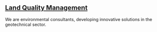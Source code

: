 ## [Land Quality Management](https://lqm.co.uk)

We are environmental consultants, developing innovative solutions in the geotechnical sector.
